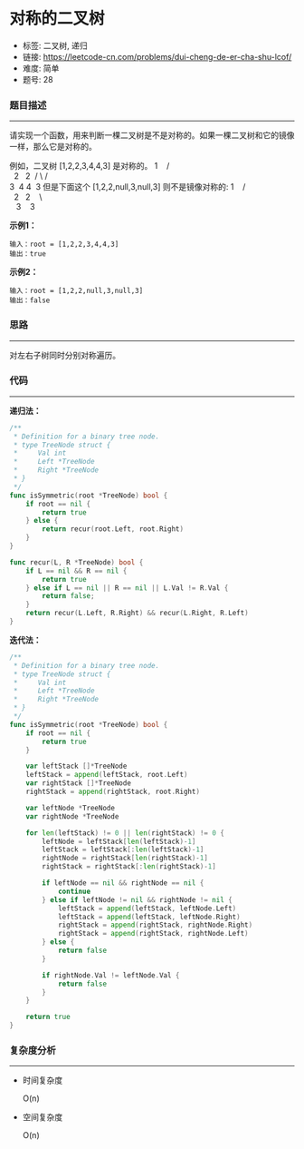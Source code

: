 # 对称的二叉树

- 标签: 二叉树, 递归
- 链接: https://leetcode-cn.com/problems/dui-cheng-de-er-cha-shu-lcof/
- 难度: 简单
- 题号: 28

### 题目描述

---

请实现一个函数，用来判断一棵二叉树是不是对称的。如果一棵二叉树和它的镜像一样，那么它是对称的。

例如，二叉树 [1,2,2,3,4,4,3] 是对称的。
    1
   / \
  2   2
 / \ / \
3  4 4  3
但是下面这个 [1,2,2,null,3,null,3] 则不是镜像对称的:
    1
   / \
  2   2
   \   \
   3    3

**示例1：**

```
输入：root = [1,2,2,3,4,4,3]
输出：true
```

**示例2：**

```
输入：root = [1,2,2,null,3,null,3]
输出：false
```

### 思路

---

对左右子树同时分别对称遍历。

### 代码

---

**递归法：**

```go
/**
 * Definition for a binary tree node.
 * type TreeNode struct {
 *     Val int
 *     Left *TreeNode
 *     Right *TreeNode
 * }
 */
func isSymmetric(root *TreeNode) bool {
    if root == nil {
        return true
    } else {
        return recur(root.Left, root.Right)
    }
}

func recur(L, R *TreeNode) bool {
    if L == nil && R == nil {
        return true
    } else if L == nil || R == nil || L.Val != R.Val {
        return false;
    }
    return recur(L.Left, R.Right) && recur(L.Right, R.Left)
}
```

**迭代法：**

```go
/**
 * Definition for a binary tree node.
 * type TreeNode struct {
 *     Val int
 *     Left *TreeNode
 *     Right *TreeNode
 * }
 */
func isSymmetric(root *TreeNode) bool {
    if root == nil {
        return true
    }

    var leftStack []*TreeNode
    leftStack = append(leftStack, root.Left)
    var rightStack []*TreeNode
    rightStack = append(rightStack, root.Right)

    var leftNode *TreeNode
    var rightNode *TreeNode

    for len(leftStack) != 0 || len(rightStack) != 0 {
        leftNode = leftStack[len(leftStack)-1]
        leftStack = leftStack[:len(leftStack)-1]
        rightNode = rightStack[len(rightStack)-1]
        rightStack = rightStack[:len(rightStack)-1]

        if leftNode == nil && rightNode == nil {
            continue
        } else if leftNode != nil && rightNode != nil {
            leftStack = append(leftStack, leftNode.Left)
            leftStack = append(leftStack, leftNode.Right)
            rightStack = append(rightStack, rightNode.Right)
            rightStack = append(rightStack, rightNode.Left)
        } else {
            return false
        }

        if rightNode.Val != leftNode.Val {
            return false
        }
    }

    return true
}
```

### 复杂度分析

---

- 时间复杂度

    O(n)

- 空间复杂度

    O(n)